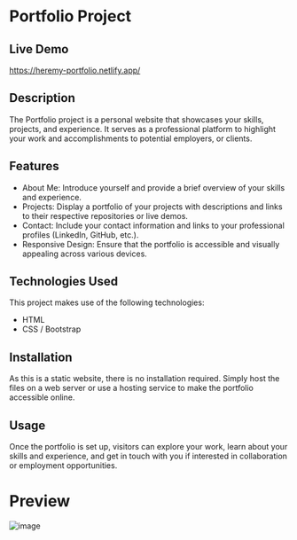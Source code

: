 # Portfolio Project

## Live Demo
https://heremy-portfolio.netlify.app/

## Description
The Portfolio project is a personal website that showcases your skills, projects, and experience. 
It serves as a professional platform to highlight your work and accomplishments to potential employers, or clients.

## Features
- About Me: Introduce yourself and provide a brief overview of your skills and experience.
- Projects: Display a portfolio of your projects with descriptions and links to their respective repositories or live demos.
- Contact: Include your contact information and links to your professional profiles (LinkedIn, GitHub, etc.).
- Responsive Design: Ensure that the portfolio is accessible and visually appealing across various devices.

## Technologies Used
This project makes use of the following technologies:
- HTML
- CSS / Bootstrap

## Installation
As this is a static website, there is no installation required. Simply host the files on a web server or use a hosting service to make the portfolio accessible online.

## Usage
Once the portfolio is set up, visitors can explore your work, learn about your skills and experience, and get in touch with you if interested in collaboration or employment opportunities.

# Preview
![image](https://github.com/RafiaZeeshan14/My-Portfolio/assets/141746940/0ae5ce13-3452-4ae8-9c42-f3cfc7e2dda5)
